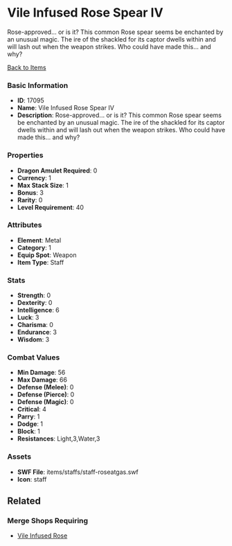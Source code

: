 # Vile Infused Rose Spear IV

Rose-approved... or is it? This common Rose spear seems be enchanted by an unusual magic. The ire of the shackled for its captor dwells within and will lash out when the weapon strikes. Who could have made this... and why?

[Back to Items](../items.md)

### Basic Information

- **ID**: 17095
- **Name**: Vile Infused Rose Spear IV
- **Description**: Rose-approved... or is it? This common Rose spear seems be enchanted by an unusual magic. The ire of the shackled for its captor dwells within and will lash out when the weapon strikes. Who could have made this... and why?

### Properties

- **Dragon Amulet Required**: 0
- **Currency**: 1
- **Max Stack Size**: 1
- **Bonus**: 3
- **Rarity**: 0
- **Level Requirement**: 40

### Attributes

- **Element**: Metal
- **Category**: 1
- **Equip Spot**: Weapon
- **Item Type**: Staff

### Stats

- **Strength**: 0
- **Dexterity**: 0
- **Intelligence**: 6
- **Luck**: 3
- **Charisma**: 0
- **Endurance**: 3
- **Wisdom**: 3

### Combat Values

- **Min Damage**: 56
- **Max Damage**: 66
- **Defense (Melee)**: 0
- **Defense (Pierce)**: 0
- **Defense (Magic)**: 0
- **Critical**: 4
- **Parry**: 1
- **Dodge**: 1
- **Block**: 1
- **Resistances**: Light,3,Water,3

### Assets

- **SWF File**: items/staffs/staff-roseatgas.swf
- **Icon**: staff

## Related

### Merge Shops Requiring

- [Vile Infused Rose](../merge-shops/265-vile-infused-rose.md)

